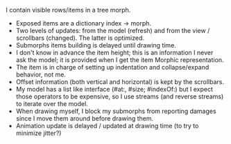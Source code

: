 I contain visible rows/items in a tree morph. 

* Exposed items are a dictionary index -> morph.
* Two levels of updates: from the model (refresh) and from the view / scrollbars (changed). The latter is optimized.
* Submorphs items building is delayed until drawing time.
* I don't know in advance the item height; this is an information I never ask the model; it is provided when I get the item Morphic representation.
* The item is in charge of setting up indentation and collapse/expand behavior, not me.
* Offset information (both vertical and horizontal) is kept by the scrollbars.
* My model has a list like interface (#at:, #size; #indexOf:) but I expect those operators to be expensive, so I use streams (and reverse streams) to iterate over the model.
* When drawing myself, I block my submorphs from reporting damages since I move them around before drawing them.
* Animation update is delayed / updated at drawing time (to try to minimize jitter?)